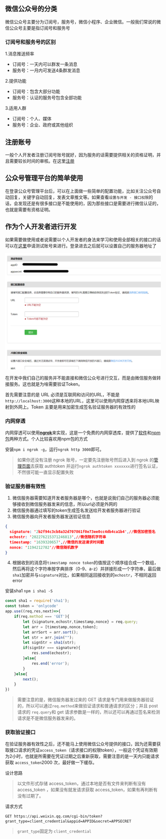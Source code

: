 ## 微信公众号的分类

微信公众号主要分为订阅号，服务号，微信小程序、企业微信。一般我们常说的微信公众号主要是指订阅号和服务号

### 订阅号和服务号的区别

1.消息推送频率

+ 订阅号：一天内可以群发一条消息
+ 服务号：一月内可发送4条群发消息

2.提供功能

+ 订阅号：包含大部分功能
+ 服务号：认证的服务号包含全部功能

3.适用人群

+ 订阅号：个人、媒体
+ 服务号：企业、政府或其他组织



## 注册账号

一般个人开发者注册订阅号账号就好，因为服务的话需要提供相关的资格证明，并且需要较长时间的审核。在这里[注册](https://mp.weixin.qq.com/cgi-bin/registermidpage?action=index&lang=zh_CN&token=)



## 公众号管理平台的简单使用

在登录公众号管理平台后，可以在上面做一些简单的配置功能，比如关注公众号自动回复，关键字自动回复，发表文章推文等。如果查看`设置与开发 - 接口权限`的话，会发现还是有很多接口是不能使用的，因为那些接口是需要进行微信认证的，也就是需要有资格证明。



## 作为个人开发者进行开发

如果需要做使用或者说需要以个人开发者的身法来学习和使用全部相关的接口的话可以在[这里](https://developers.weixin.qq.com/doc/offiaccount/Basic_Information/Requesting_an_API_Test_Account.html)申请测试账号来进行。登录进去之后就可以设置自己的服务器地址了

![1639295893946](微信公众号开发/1639295893946.png)

在开发中我们自己的服务并不能直接和微信公众号进行交互，而是由微信服务做转接服务。这也就是为啥需要验证Token。

首先需要注意的是 URL 必须是互联网和访问的URL，不能是`http://localhost:3000`这种本地的URL，这里可以使用内网穿透来将本地URL映射到外网上。Token 主要是用来加密生成签名验证服务器的有效性的

### 内网穿透

内网穿透可以使用[**ngrok**](https://ngrok.com/)来实现，这是一个免费的内网穿透库，提供了[软件](https://ngrok.com/download)和[npm包](https://www.npmjs.com/package/ngrok)两种方式。个人比较喜欢用npm包的方式

安装`npm i ngrok -g`，运行`ngrok http 3000`即可。

> 如果你还没有注册 ngrok 账号，一定要先注册账号然后进入到 ngrok 的[管理页面](https://dashboard.ngrok.com/get-started/setup)去获取 authtoken 并运行`ngrok authtoken xxxxxxx`进行签名认证，不然很可能一直显示配置失败

### 验证服务器有效性

1. 微信服务器需要知道开发者服务器是哪个，也就是说我们自己的服务器必须能够接收到微信服务器发来的信息，所以url必须是外网的
2. 微信服务器通过填写的token生成签名发送给开发者服务器进行验证
3. 微信服务器向开发者服务器发送验证信息

```json
{
  signature: '2b2f94c3cb8a32d707861f0e73ee0cc4db4ca1b4',//微信加密签名
  echostr: '202276215371246813',//微信随机字符串
  timestamp: '1639320657',//微信的发送请求时间戳
  nonce: '1194212782'//微信随机数字
}
```

4. 根据收到的消息将`timestamp nonce token`的值按这个顺序组合成一个数组，然后再将这个字符串按字典排序（0-9、a-z）并拼接形成一个字符串，最后做`sha1`加密并与`signature`对比，如果相同返回接收到的`echostr`，不相同返回 error

安装sha1 `npm i sha1 -S`

```js
const sha1 = require('sha1');
const token = 'onlycode'
app.use((req,res,next)=>{
    if(req.method === 'GET'){
        let {signature,echostr,timestamp,nonce} = req.query;
        let arr = [timestamp,nonce,token];
        let arrSort = arr.sort();
        let str = arr.join("");
        let signStr = sha1(str);
        if(signStr === signature){
            res.send(echostr);
        }else{
            res.end('error');
        }
    }else{
        next();
    }
})
```

> 需要注意的是，微信服务器发过来的 GET 请求是专门用来做服务器验证的，所以可以通过`req.method`来做验证请求和普通请求的区分；并且 post 请求的 `req.query`和 get 请求参数是一样的，所以还可以再通过签名来检测请求是不是微信服务器发来的。



### 获取验证接口

在验证服务器有效性之后，还不能马上使用微信公众号提供的接口，因为还需要获取接口请求的凭证`access_token`（请求接口的权限token），一般这个凭证有效期为2小时，也就是所需要在凭证过期之后重新获取，需要注意的是一天内只能请求获取 `access_token`2000 次，最好做一下缓存。

设计思路

> 以文件形式存储 access_token，通过本地是否有文件来判断有没有 access_token ，如果没有就发请求获取 access_token，如果有再判断有没有过期了。

请求方式

```shell
GET https://api.weixin.qq.com/cgi-bin/token?grant_type=client_credential&appid=APPID&secret=APPSECRET
```

> `grant_type`固定为 `client_credential`





